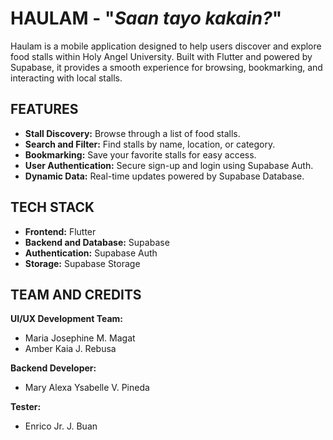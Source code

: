 # HAULAM - "*Saan tayo kakain?*"
Haulam is a mobile application designed to help users discover and explore food stalls within Holy Angel University.
Built with Flutter and powered by Supabase, it provides a smooth experience for browsing, bookmarking, and interacting with local stalls.

## FEATURES
- **Stall Discovery:** Browse through a list of food stalls.
- **Search and Filter:** Find stalls by name, location, or category.
- **Bookmarking:** Save your favorite stalls for easy access.
- **User Authentication:** Secure sign-up and login using Supabase Auth.
- **Dynamic Data:** Real-time updates powered by Supabase Database.

## TECH STACK
- **Frontend:** Flutter
- **Backend and Database:** Supabase
- **Authentication:** Supabase Auth
- **Storage:** Supabase Storage

## TEAM AND CREDITS
**UI/UX Development Team:**
- Maria Josephine M. Magat
- Amber Kaia J. Rebusa
  
**Backend Developer:**
- Mary Alexa Ysabelle V. Pineda
  
**Tester:**
- Enrico Jr. J. Buan


